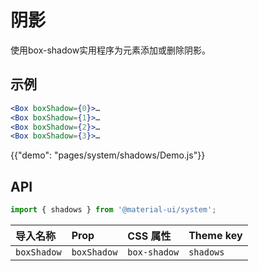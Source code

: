 # 阴影

<p class="description">使用box-shadow实用程序为元素添加或删除阴影。</p>

## 示例

```jsx
<Box boxShadow={0}>…
<Box boxShadow={1}>…
<Box boxShadow={2}>…
<Box boxShadow={3}>…
```

{{"demo": "pages/system/shadows/Demo.js"}}

## API

```js
import { shadows } from '@material-ui/system';
```

| 导入名称        | Prop        | CSS 属性       | Theme key |
|:----------- |:----------- |:------------ |:--------- |
| `boxShadow` | `boxShadow` | `box-shadow` | `shadows` |